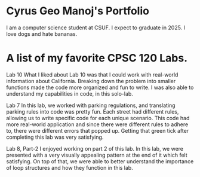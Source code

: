 # Cyrus Geo Manoj's Portfolio

I am a computer science student at CSUF. I expect to graduate in 2025. I love dogs and hate bananas. 

# A list of my favorite CPSC 120 Labs.
Lab 10
What I liked about Lab 10 was that I could work with real-world information about California.
Breaking down the problem into smaller functions made the code more organized and fun to write.
I was also able to understand my capabilities in code, in this solo-lab. 

Lab 7
In this lab, we worked with parking regulations, and translating parking rules into code was pretty fun.
Each street had different rules, allowing us to write specific code for each unique scenario.
This code had more real-world application and since there were different rules to adhere to, there were different errors that popped up.
Getting that green tick after completing this lab was very satisfying. 

Lab 8, Part-2
I enjoyed working on part 2 of this lab. 
In this lab, we were presented with a very visually appealing pattern at the end of it which felt satisfying. 
On top of that, we were able to better understand the importance of loop structures and how they function in this lab.
